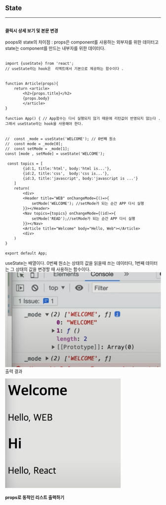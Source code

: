 ## State

---

<br>
<strong>클릭시 상세 보기 및 본문 변경</strong>
<br>
<br>
poops와 state의 차이점 : 
props은 component를 사용하는 외부자를 위한 데이터고 state는 component를 만드는 내부자를 위한 데이터다.
<br><br>

```JSX
import {useState} from 'react';
// useState라는 hook은  리액트에서 기본으로 제공하는 함수이다 .


function Article(props){
    return <article>
        <h2>{props.title}</h2>
        {props.body}
        </article>
}

function App() { // App함수는 다시 실행되지 않기 때문에 리턴값이 반영되지 않는다 . 그래서 useState라는 hook을 사용해야 한다.


//  const _mode = useState('WELCOME'); // 0번째 원소
//  const mode = _mode[0];
//  const setMode = _mode[1];
const [mode , setMode] = useState('WELCOME');

 const topics = [
        {id:1, title:'html', body:'html is...'},
        {id:2, title:'css',  body:'css is...'},
        {id:3, title:'javascript', body:'javascript is ...'}
    ]
    return(
        <div>
        <Header title="WEB" onChangeMode={()=>{
            setMode('WELCOME'); //setMode가 되는 순간 APP 다시 실행
        }}></Header>
        <Nav topics={topics} onChangeMode={(id)=>{
            setMode('READ');//setMode가 되는 순간 APP 다시 실행
        }}></Nav>
        <Article title="Welcome" body="Hello, Web"></Article>
        <div>
    )
}

export default App;
```

useState는 배열이다. 0번째 원소는 상태의 값을 읽을때 쓰는 데이터다, 1번째 데이터는 그 상태의 값을 변경할 때 사용하는 함수이다. <br/>
![title](/Image/%EC%8A%A4%ED%81%AC%EB%A6%B0%EC%83%B7%202023-03-08%20%EC%98%A4%ED%9B%84%2011.29.54.png)
출력 결과
<br>

![title](/Image/%EC%8A%A4%ED%81%AC%EB%A6%B0%EC%83%B7%202023-03-08%20%EC%98%A4%ED%9B%84%209.51.52.png)
<br><br>
<strong>props로 동적인 리스트 출력하기</strong>
<br><br>
